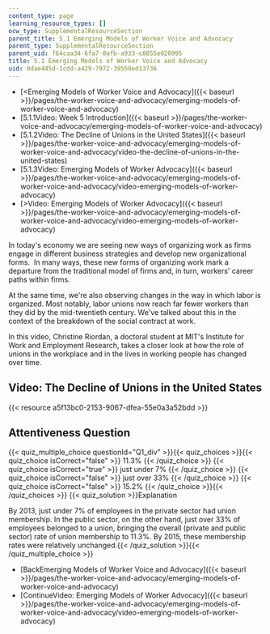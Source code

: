 ```yaml
---
content_type: page
learning_resource_types: []
ocw_type: SupplementalResourceSection
parent_title: 5.1 Emerging Models of Worker Voice and Advocacy
parent_type: SupplementalResourceSection
parent_uid: f64caa34-6fa7-0afb-a933-c8855e020995
title: 5.1 Emerging Models of Worker Voice and Advocacy
uid: 0dae445d-1cdd-a429-7972-39550ed13736
---
```


*   [\<Emerging Models of Worker Voice and Advocacy]({{< baseurl >}}/pages/the-worker-voice-and-advocacy/emerging-models-of-worker-voice-and-advocacy)
*   [5.1.1Video: Week 5 Introduction]({{< baseurl >}}/pages/the-worker-voice-and-advocacy/emerging-models-of-worker-voice-and-advocacy)
*   [5.1.2Video: The Decline of Unions in the United States]({{< baseurl >}}/pages/the-worker-voice-and-advocacy/emerging-models-of-worker-voice-and-advocacy/video-the-decline-of-unions-in-the-united-states)
*   [5.1.3Video: Emerging Models of Worker Advocacy]({{< baseurl >}}/pages/the-worker-voice-and-advocacy/emerging-models-of-worker-voice-and-advocacy/video-emerging-models-of-worker-advocacy)
*   [\>Video: Emerging Models of Worker Advocacy]({{< baseurl >}}/pages/the-worker-voice-and-advocacy/emerging-models-of-worker-voice-and-advocacy/video-emerging-models-of-worker-advocacy)

In today's economy we are seeing new ways of organizing work as firms engage in different business strategies and develop new organizational forms.  In many ways, these new forms of organizing work mark a departure from the traditional model of firms and, in turn, workers' career paths within firms.

At the same time, we're also observing changes in the way in which labor is organized. Most notably, labor unions now reach far fewer workers than they did by the mid-twentieth century. We've talked about this in the context of the breakdown of the social contract at work.

In this video, Christine Riordan, a doctoral student at MIT's Institute for Work and Employment Research, takes a closer look at how the role of unions in the workplace and in the lives in working people has changed over time.

Video: The Decline of Unions in the United States
-------------------------------------------------

{{< resource a5f13bc0-2153-9067-dfea-55e0a3a52bdd >}}

Attentiveness Question
----------------------

{{< quiz_multiple_choice questionId="Q1_div" >}}{{< quiz_choices >}}{{< quiz_choice isCorrect="false" >}}&nbsp;11.3%&nbsp;{{< /quiz_choice >}}
{{< quiz_choice isCorrect="true" >}}&nbsp;just under 7%&nbsp;{{< /quiz_choice >}}
{{< quiz_choice isCorrect="false" >}}&nbsp;just over 33%&nbsp;{{< /quiz_choice >}}
{{< quiz_choice isCorrect="false" >}}&nbsp;15.2%&nbsp;{{< /quiz_choice >}}{{< /quiz_choices >}}
{{< quiz_solution >}}Explanation

By 2013, just under 7% of employees in the private sector had union membership. In the public sector, on the other hand, just over 33% of employees belonged to a union, bringing the overall (private and public sector) rate of union membership to 11.3%. By 2015, these membership rates were relatively unchanged.{{< /quiz_solution >}}{{< /quiz_multiple_choice >}}

*   [BackEmerging Models of Worker Voice and Advocacy]({{< baseurl >}}/pages/the-worker-voice-and-advocacy/emerging-models-of-worker-voice-and-advocacy)
*   [ContinueVideo: Emerging Models of Worker Advocacy]({{< baseurl >}}/pages/the-worker-voice-and-advocacy/emerging-models-of-worker-voice-and-advocacy/video-emerging-models-of-worker-advocacy)